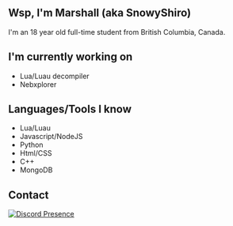 ## Wsp, I'm Marshall (aka SnowyShiro)
I'm an 18 year old full-time student from British Columbia, Canada.
## I'm currently working on
- Lua/Luau decompiler
- Nebxplorer
## Languages/Tools I know
- Lua/Luau
- Javascript/NodeJS
- Python
- Html/CSS
- C++
- MongoDB
## Contact
[![Discord Presence](https://lanyard.cnrad.dev/api/334191170060288010)](https://discord.com/users/334191170060288010)
